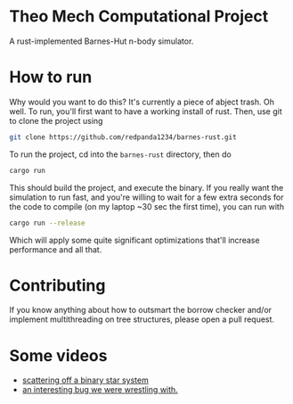# Theo Mech Computational Project
A rust-implemented Barnes-Hut n-body simulator.

# How to run
Why would you want to do this? It's currently a piece of abject trash.
Oh well. To run, you'll first want to have a working install of rust.
Then, use git to clone the project using
```bash
git clone https://github.com/redpanda1234/barnes-rust.git
```
To run the project, cd into the `barnes-rust` directory, then do
```bash
cargo run
```
This should build the project, and execute the binary. If you really
want the simulation to run fast, and you're willing to wait for a few
extra seconds for the code to compile (on my laptop ~30 sec the first
time), you can run with
```bash
cargo run --release
```
Which will apply some quite significant optimizations that'll increase
performance and all that.

# Contributing
If you know anything about how to outsmart the borrow checker and/or
implement multithreading on tree structures, please open a pull
request.

# Some videos

+ [scattering off a binary star system](https://youtu.be/BcRRBVifNFI)
+ [an interesting bug we were wrestling with.](https://youtu.be/A_mKX2Y0R-c)
